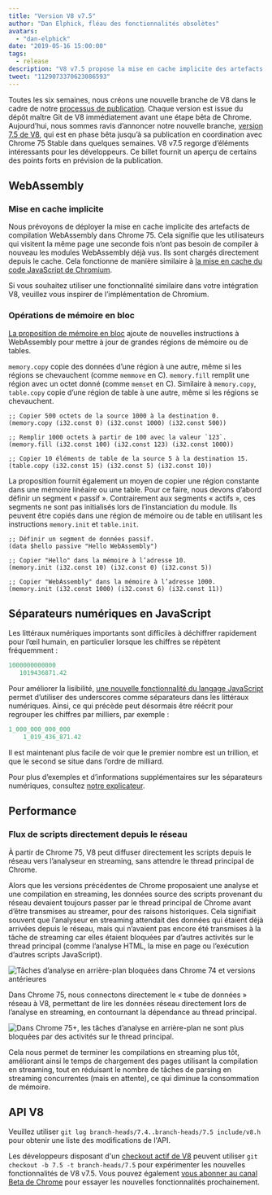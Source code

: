 ```yaml
---
title: "Version V8 v7.5"
author: "Dan Elphick, fléau des fonctionnalités obsolètes"
avatars: 
  - "dan-elphick"
date: "2019-05-16 15:00:00"
tags: 
  - release
description: "V8 v7.5 propose la mise en cache implicite des artefacts de compilation WebAssembly, des opérations de mémoire en bloc, des séparateurs numériques en JavaScript, et bien plus encore !"
tweet: "1129073370623086593"
---
```

Toutes les six semaines, nous créons une nouvelle branche de V8 dans le cadre de notre [processus de publication](/docs/release-process). Chaque version est issue du dépôt maître Git de V8 immédiatement avant une étape bêta de Chrome. Aujourd’hui, nous sommes ravis d’annoncer notre nouvelle branche, [version 7.5 de V8](https://chromium.googlesource.com/v8/v8.git/+log/branch-heads/7.5), qui est en phase bêta jusqu’à sa publication en coordination avec Chrome 75 Stable dans quelques semaines. V8 v7.5 regorge d’éléments intéressants pour les développeurs. Ce billet fournit un aperçu de certains des points forts en prévision de la publication.

<!--truncate-->
## WebAssembly

### Mise en cache implicite

Nous prévoyons de déployer la mise en cache implicite des artefacts de compilation WebAssembly dans Chrome 75. Cela signifie que les utilisateurs qui visitent la même page une seconde fois n’ont pas besoin de compiler à nouveau les modules WebAssembly déjà vus. Ils sont chargés directement depuis le cache. Cela fonctionne de manière similaire à [la mise en cache du code JavaScript de Chromium](/blog/code-caching-for-devs).

Si vous souhaitez utiliser une fonctionnalité similaire dans votre intégration V8, veuillez vous inspirer de l’implémentation de Chromium.

### Opérations de mémoire en bloc

[La proposition de mémoire en bloc](https://github.com/webassembly/bulk-memory-operations) ajoute de nouvelles instructions à WebAssembly pour mettre à jour de grandes régions de mémoire ou de tables.

`memory.copy` copie des données d’une région à une autre, même si les régions se chevauchent (comme `memmove` en C). `memory.fill` remplit une région avec un octet donné (comme `memset` en C). Similaire à `memory.copy`, `table.copy` copie d’une région de table à une autre, même si les régions se chevauchent.

```wasm
;; Copier 500 octets de la source 1000 à la destination 0.
(memory.copy (i32.const 0) (i32.const 1000) (i32.const 500))

;; Remplir 1000 octets à partir de 100 avec la valeur `123`.
(memory.fill (i32.const 100) (i32.const 123) (i32.const 1000))

;; Copier 10 éléments de table de la source 5 à la destination 15.
(table.copy (i32.const 15) (i32.const 5) (i32.const 10))
```

La proposition fournit également un moyen de copier une région constante dans une mémoire linéaire ou une table. Pour ce faire, nous devons d’abord définir un segment « passif ». Contrairement aux segments « actifs », ces segments ne sont pas initialisés lors de l’instanciation du module. Ils peuvent être copiés dans une région de mémoire ou de table en utilisant les instructions `memory.init` et `table.init`.

```wasm
;; Définir un segment de données passif.
(data $hello passive "Hello WebAssembly")

;; Copier "Hello" dans la mémoire à l’adresse 10.
(memory.init (i32.const 10) (i32.const 0) (i32.const 5))

;; Copier "WebAssembly" dans la mémoire à l’adresse 1000.
(memory.init (i32.const 1000) (i32.const 6) (i32.const 11))
```

## Séparateurs numériques en JavaScript

Les littéraux numériques importants sont difficiles à déchiffrer rapidement pour l’œil humain, en particulier lorsque les chiffres se répètent fréquemment :

```js
1000000000000
   1019436871.42
```

Pour améliorer la lisibilité, [une nouvelle fonctionnalité du langage JavaScript](/features/numeric-separators) permet d’utiliser des underscores comme séparateurs dans les littéraux numériques. Ainsi, ce qui précède peut désormais être réécrit pour regrouper les chiffres par milliers, par exemple :

```js
1_000_000_000_000
    1_019_436_871.42
```

Il est maintenant plus facile de voir que le premier nombre est un trillion, et que le second se situe dans l’ordre de milliard.

Pour plus d’exemples et d’informations supplémentaires sur les séparateurs numériques, consultez [notre explicateur](/features/numeric-separators).

## Performance

### Flux de scripts directement depuis le réseau

À partir de Chrome 75, V8 peut diffuser directement les scripts depuis le réseau vers l’analyseur en streaming, sans attendre le thread principal de Chrome.

Alors que les versions précédentes de Chrome proposaient une analyse et une compilation en streaming, les données source des scripts provenant du réseau devaient toujours passer par le thread principal de Chrome avant d’être transmises au streamer, pour des raisons historiques. Cela signifiait souvent que l’analyseur en streaming attendait des données qui étaient déjà arrivées depuis le réseau, mais qui n’avaient pas encore été transmises à la tâche de streaming car elles étaient bloquées par d’autres activités sur le thread principal (comme l’analyse HTML, la mise en page ou l’exécution d’autres scripts JavaScript).

![Tâches d’analyse en arrière-plan bloquées dans Chrome 74 et versions antérieures](/_img/v8-release-75/before.jpg)

Dans Chrome 75, nous connectons directement le « tube de données » réseau à V8, permettant de lire les données réseau directement lors de l’analyse en streaming, en contournant la dépendance au thread principal.

![Dans Chrome 75+, les tâches d’analyse en arrière-plan ne sont plus bloquées par des activités sur le thread principal.](/_img/v8-release-75/after.jpg)

Cela nous permet de terminer les compilations en streaming plus tôt, améliorant ainsi le temps de chargement des pages utilisant la compilation en streaming, tout en réduisant le nombre de tâches de parsing en streaming concurrentes (mais en attente), ce qui diminue la consommation de mémoire.

## API V8

Veuillez utiliser `git log branch-heads/7.4..branch-heads/7.5 include/v8.h` pour obtenir une liste des modifications de l'API.

Les développeurs disposant d'un [checkout actif de V8](/docs/source-code#using-git) peuvent utiliser `git checkout -b 7.5 -t branch-heads/7.5` pour expérimenter les nouvelles fonctionnalités de V8 v7.5. Vous pouvez également [vous abonner au canal Beta de Chrome](https://www.google.com/chrome/browser/beta.html) pour essayer les nouvelles fonctionnalités prochainement.
